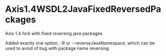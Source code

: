 # Axis1.4WSDL2JavaFixedReversedPackages
Axis 1.4 fork with fixed reversing java packages

Added exactly one option, -R or --reverseJavaNamespace, which can be used to avoid of bug with package name reversing.
